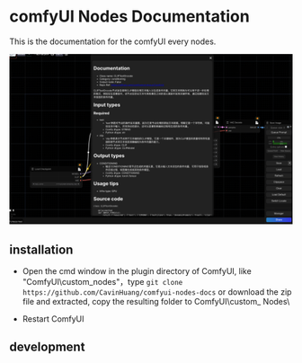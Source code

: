 # comfyUI Nodes Documentation

This is the documentation for the comfyUI every nodes.

![example1](examples/2.png)

## installation

- Open the cmd window in the plugin directory of ComfyUI, like "ComfyUI\custom_nodes"，type `git clone https://github.com/CavinHuang/comfyui-nodes-docs` or download the zip file and extracted, copy the resulting folder to ComfyUI\custom_ Nodes\

- Restart ComfyUI

## development
